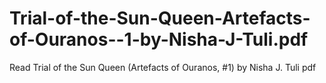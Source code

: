 # Trial-of-the-Sun-Queen-Artefacts-of-Ouranos--1-by-Nisha-J-Tuli.pdf
Read Trial of the Sun Queen (Artefacts of Ouranos, #1) by Nisha J. Tuli pdf
